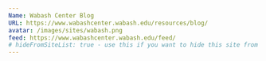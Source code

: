 ```yaml
---
Name: Wabash Center Blog
URL: https://www.wabashcenter.wabash.edu/resources/blog/
avatar: /images/sites/wabash.png
feed: https://www.wabashcenter.wabash.edu/feed/
# hideFromSiteList: true - use this if you want to hide this site from the list of sites on this page: https://eleventy-m10y.lkmt.us/sites/
---
```

